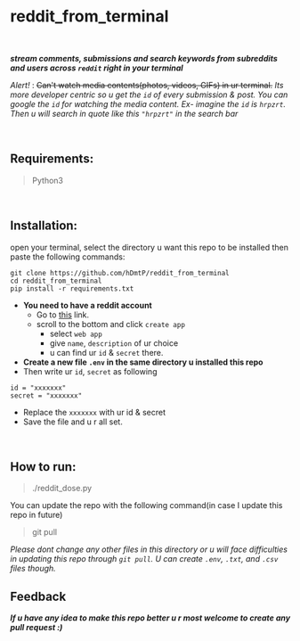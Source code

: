 # reddit_from_terminal

<br>

***stream comments, submissions and search keywords from subreddits and users across `reddit` right in your terminal***

_Alert!_ : ~~Can't watch media contents(photos, videos, GIFs) in ur terminal.~~ *Its more developer centric so u get the `id` of every submission & post. You can google the `id` for watching the media content. Ex- imagine the `id` is `hrpzrt`. Then u will search in quote like this `"hrpzrt"` in the search bar*

<br>

## Requirements:
> Python3

<br>

## Installation:
open your terminal, select the directory u want this repo to be installed then paste the following commands:
```
git clone https://github.com/hDmtP/reddit_from_terminal
cd reddit_from_terminal
pip install -r requirements.txt
```
- **You need to have a reddit account**
  - Go to [this](https://www.reddit.com/prefs/apps) link.
  - scroll to the bottom and click `create app`
    - select `web app`
    - give `name`, `description` of ur choice
    - u can find ur `id` & `secret` there.
- **Create a new file `.env` in the same directory u installed this repo**
- Then write ur `id`, `secret` as following
```
id = "xxxxxxx"
secret = "xxxxxxx"
```
- Replace the `xxxxxxx` with ur id & secret
- Save the file and u r all set.

<br>

## How to run:
> ./reddit_dose.py

You can update the repo with the following command(in case I update this repo in future)
>git pull


*Please dont change any other files in this directory or u will face difficulties in updating this repo through `git pull`.
U can create `.env`, `.txt`, and `.csv` files though.*
<br>

## Feedback
***If u have any idea to make this repo better u r most welcome to create any pull request :)***
